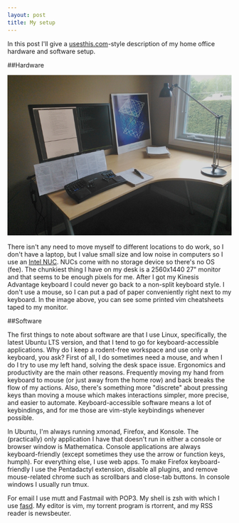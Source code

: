 ```yaml
---
layout: post
title: My setup
---
```


In this post I'll give a [usesthis.com](http://usesthis.com/)-style description
of my home office hardware and software setup.

##Hardware

![My desk](/public/desksmall.jpg)

There isn't any need to move myself to different locations to do work, so I
don't have a laptop, but I value small size and low noise in computers so
I use an [Intel NUC](http://www.intel.com/content/www/us/en/nuc/overview.html).
NUCs come with no storage device so there's no OS (fee).
The chunkiest thing I have on my desk is a 2560x1440 27" monitor and that seems
to be enough pixels for me. 
After I got my Kinesis Advantage keyboard I could never go back to a non-split
keyboard style.
I don't use a mouse, so I can put a pad of paper conveniently right next to my
keyboard.
In the image above, you can see some printed vim cheatsheets taped to my
monitor.

##Software

The first things to note about software are that I use Linux, specifically, the
latest Ubuntu LTS version, and that I tend to go for keyboard-accessible
applications.
Why do I keep a rodent-free workspace and use only a keyboard, you ask?
First of all, I do sometimes need a mouse, and when I do I try to use my left
hand, solving the desk space issue.
Ergonomics and productivity are the main other reasons.
Frequently moving my hand from keyboard to mouse (or just away from the home
row) and back breaks the flow of my actions.
Also, there's something more "discrete" about pressing keys than moving a mouse
which makes interactions simpler, more precise, and easier to automate.
Keyboard-accessible software means a lot of keybindings, and for me those are
vim-style keybindings whenever possible.

In Ubuntu, I'm always running xmonad, Firefox, and Konsole.
The (practically) only application I have that doesn't run in either a console
or browser window is Mathematica.
Console applications are always keyboard-friendly (except sometimes they use
the arrow or function keys, humph).
For everything else, I use web apps.
To make Firefox keyboard-friendly I use the Pentadactyl extension, disable all
plugins, and remove mouse-related chrome such as scrollbars and close-tab
buttons.
In console windows I usually run tmux.

For email I use mutt and Fastmail with POP3.
My shell is zsh with which I use [fasd](https://github.com/clvv/fasd).
My editor is vim, my torrent program is rtorrent, and my RSS reader is
newsbeuter.

